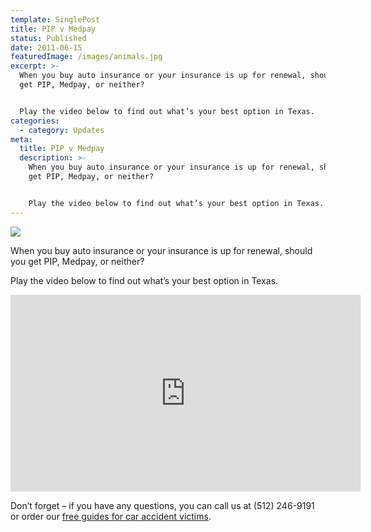 ```yaml
---
template: SinglePost
title: PIP v Medpay
status: Published
date: 2011-06-15
featuredImage: /images/animals.jpg
excerpt: >-
  When you buy auto insurance or your insurance is up for renewal, should you
  get PIP, Medpay, or neither?


  Play the video below to find out what’s your best option in Texas.
categories:
  - category: Updates
meta:
  title: PIP v Medpay
  description: >-
    When you buy auto insurance or your insurance is up for renewal, should you
    get PIP, Medpay, or neither?


    Play the video below to find out what’s your best option in Texas.
---
```

<!--StartFragment-->

![](/images/ezgif.com-webp-to-jpg-5-.jpg)

When you buy auto insurance or your insurance is up for renewal, should you get PIP, Medpay, or neither?

Play the video below to find out what’s your best option in Texas.

<iframe width="560" height="315" src="https://www.youtube.com/embed/LmcbNvsyJVg" frameborder="0" allow="accelerometer; autoplay; encrypted-media; gyroscope; picture-in-picture" allowfullscreen></iframe>

Don’t forget – if you have any questions, you can call us at (512) 246-9191 or order our [free guides for car accident victims](https://www.austinaccidentlawyer.com/resources/guides/).

<!--EndFragment-->